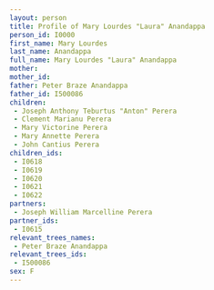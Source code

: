 ```yaml
---
layout: person
title: Profile of Mary Lourdes "Laura" Anandappa
person_id: I0000
first_name: Mary Lourdes
last_name: Anandappa
full_name: Mary Lourdes "Laura" Anandappa
mother: 
mother_id: 
father: Peter Braze Anandappa
father_id: I500086
children:
 - Joseph Anthony Teburtus "Anton" Perera
 - Clement Marianu Perera
 - Mary Victorine Perera
 - Mary Annette Perera
 - John Cantius Perera
children_ids:
 - I0618
 - I0619
 - I0620
 - I0621
 - I0622
partners:
 - Joseph William Marcelline Perera
partner_ids:
 - I0615
relevant_trees_names:
 - Peter Braze Anandappa
relevant_trees_ids:
 - I500086
sex: F
---
```


